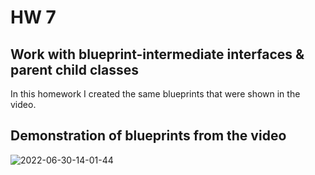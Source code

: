 # HW 7

## Work with blueprint-intermediate interfaces & parent child classes

In this homework I created the same blueprints that were shown in the video.

## Demonstration of blueprints from the video
![2022-06-30-14-01-44](https://user-images.githubusercontent.com/34779566/176661904-99dd55ee-9bde-4aee-8612-630f01a7fcb2.gif)

